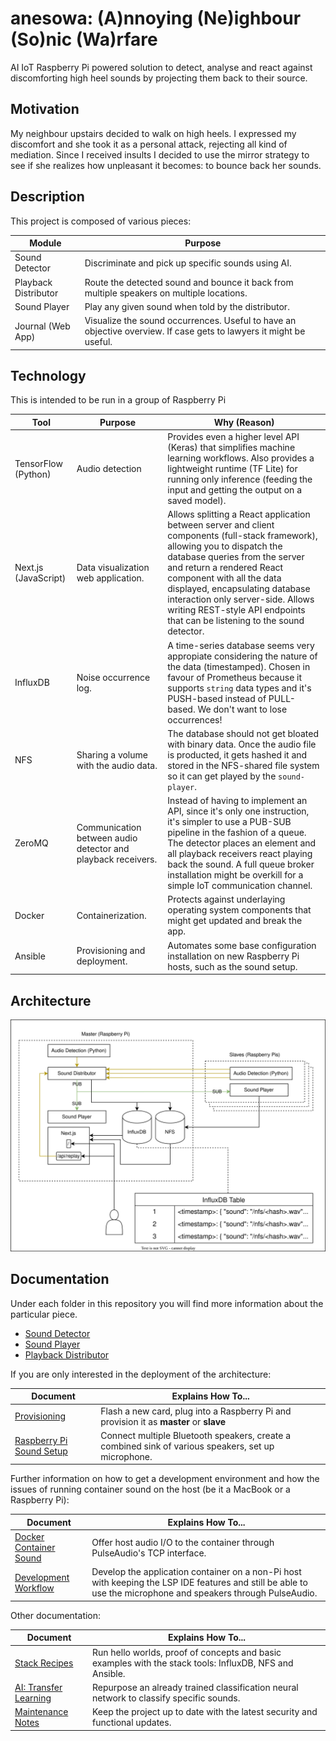 # anesowa: (A)nnoying (Ne)ighbour (So)nic (Wa)rfare

AI IoT Raspberry Pi powered solution to detect, analyse and react against discomforting
high heel sounds by projecting them back to their source.

## Motivation

My neighbour upstairs decided to walk on high heels. I expressed my discomfort and she
took it as a personal attack, rejecting all kind of mediation. Since I received insults
I decided to use the mirror strategy to see if she realizes how unpleasant it becomes:
to bounce back her sounds.

## Description

This project is composed of various pieces:

| Module               | Purpose                                                                                                            |
| -------------------- | ------------------------------------------------------------------------------------------------------------------ |
| Sound Detector       | Discriminate and pick up specific sounds using AI.                                                                 |
| Playback Distributor | Route the detected sound and bounce it back from multiple speakers on multiple locations.                          |
| Sound Player         | Play any given sound when told by the distributor.                                                                 |
| Journal (Web App)    | Visualize the sound occurrences. Useful to have an objective overview. If case gets to lawyers it might be useful. |

## Technology

This is intended to be run in a group of Raspberry Pi

| Tool                 | Purpose                                                      | Why (Reason)                                                                                                                                                                                                                                                                                                                                                                 |
| -------------------- | ------------------------------------------------------------ | ---------------------------------------------------------------------------------------------------------------------------------------------------------------------------------------------------------------------------------------------------------------------------------------------------------------------------------------------------------------------------- |
| TensorFlow (Python)  | Audio detection                                              | Provides even a higher level API (Keras) that simplifies machine learning workflows. Also provides a lightweight runtime (TF Lite) for running only inference (feeding the input and getting the output on a saved model).                                                                                                                                                   |
| Next.js (JavaScript) | Data visualization web application.                          | Allows splitting a React application between server and client components (full-stack framework), allowing you to dispatch the database queries from the server and return a rendered React component with all the data displayed, encapsulating database interaction only server-side. Allows writing REST-style API endpoints that can be listening to the sound detector. |
| InfluxDB             | Noise occurrence log.                                        | A time-series database seems very appropiate considering the nature of the data (timestamped). Chosen in favour of Prometheus because it supports `string` data types and it's PUSH-based instead of PULL-based. We don't want to lose occurrences!                                                                                                                          |
| NFS                  | Sharing a volume with the audio data.                        | The database should not get bloated with binary data. Once the audio file is producted, it gets hashed it and stored in the NFS-shared file system so it can get played by the `sound-player`.                                                                                                                                                                               |
| ZeroMQ               | Communication between audio detector and playback receivers. | Instead of having to implement an API, since it's only one instruction, it's simpler to use a PUB-SUB pipeline in the fashion of a queue. The detector places an element and all playback receivers react playing back the sound. A full queue broker installation might be overkill for a simple IoT communication channel.                                                 |
| Docker               | Containerization.                                            | Protects against underlaying operating system components that might get updated and break the app.                                                                                                                                                                                                                                                                           |
| Ansible              | Provisioning and deployment.                                 | Automates some base configuration installation on new Raspberry Pi hosts, such as the sound setup.                                                                                                                                                                                                                                                                           |

## Architecture

<picture>
  <source media="(prefers-color-scheme: dark)" srcset="./anesowa.drawio.dark.svg">
  <img alt="Architecture Diagram" src="./anesowa.drawio.light.svg">
</picture>

## Documentation

Under each folder in this repository you will find more information about the particular
piece.

- [Sound Detector](sound-detector)
- [Sound Player](sound-detector)
- [Playback Distributor](playback-distributor)

If you are only interested in the deployment of the architecture:

| Document                                              | Explains How To...                                                                                  |
| ----------------------------------------------------- | --------------------------------------------------------------------------------------------------- |
| [Provisioning](docs/1-provisioning.md)                | Flash a new card, plug into a Raspberry Pi and provision it as **master** or **slave**              |
| [Raspberry Pi Sound Setup](docs/2-rpi-sound-setup.md) | Connect multiple Bluetooth speakers, create a combined sink of various speakers, set up microphone. |

Further information on how to get a development environment and how the issues of
running container sound on the host (be it a MacBook or a Raspberry Pi):

| Document                                                   | Explains How To...                                                                                                                                            |
| ---------------------------------------------------------- | ------------------------------------------------------------------------------------------------------------------------------------------------------------- |
| [Docker Container Sound](docs/3-docker-container-sound.md) | Offer host audio I/O to the container through PulseAudio's TCP interface.                                                                                     |
| [Development Workflow](docs/4-development-workflow.md)     | Develop the application container on a non-Pi host with keeping the LSP IDE features and still be able to use the microphone and speakers through PulseAudio. |

Other documentation:

| Document                                             | Explains How To...                                                                                      |
| ---------------------------------------------------- | ------------------------------------------------------------------------------------------------------- |
| [Stack Recipes](docs/5-stack-recipes.md)             | Run hello worlds, proof of concepts and basic examples with the stack tools: InfluxDB, NFS and Ansible. |
| [AI: Transfer Learning](docs/6-transfer-learning.md) | Repurpose an already trained classification neural network to classify specific sounds.                 |
| [Maintenance Notes](docs/7-maintenance.md)           | Keep the project up to date with the latest security and functional updates.                            |
